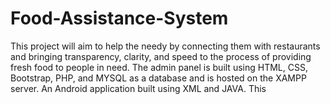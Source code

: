 # Food-Assistance-System
This project will aim to help the needy by connecting them with restaurants and bringing transparency, clarity, and speed to the process of providing fresh food to people in need. The admin panel is built using HTML, CSS, Bootstrap, PHP, and MYSQL as a database and is hosted on the XAMPP server. An Android application built using XML and JAVA. This
